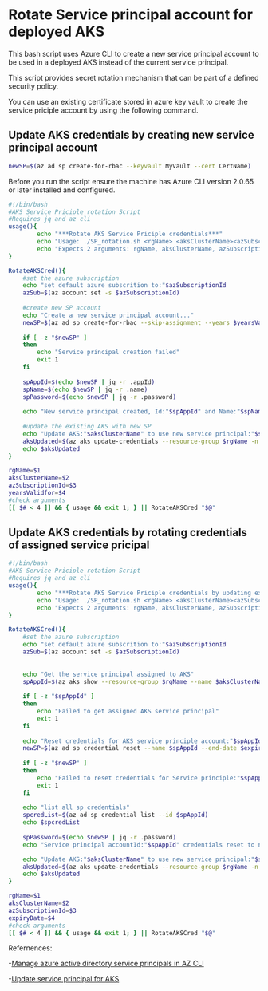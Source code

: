 # Rotate Service principal account for deployed AKS

This bash script uses Azure CLI to create a new service principal account to be used in a deployed AKS instead of the current service principal.

This script provides secret rotation mechanism that can be part of a defined security policy.

You can use an existing certificate stored in azure key vault to create the service priciple account by using the following command.

## Update AKS credentials by creating new service principal account

```Bash
newSP=$(az ad sp create-for-rbac --keyvault MyVault --cert CertName)
```

Before you run the script ensure the machine has Azure CLI version 2.0.65 or later installed and configured.

```Bash
#!/bin/bash
#AKS Service Priciple rotation Script 
#Requires jq and az cli
usage(){
        echo "***Rotate AKS Service Priciple credentials***"
        echo "Usage: ./SP_rotation.sh <rgName> <aksClusterName><azSubscriptionId><yearsValidfor>"
		echo "Expects 2 arguments: rgName, aksClusterName, azSubscriptionId AKS cluster resource group and cluster name, the azure subscription id, and number of years new service principal account is valid for"
}

RotateAKSCred(){
	#set the azure subscription
	echo "set default azure subscrition to:"$azSubscriptionId
	azSub=$(az account set -s $azSubscriptionId)
				
	#create new SP account
	echo "Create a new service principal account..."
	newSP=$(az ad sp create-for-rbac --skip-assignment --years $yearsValidfor)
	
	if [ -z "$newSP" ]
	then
		echo "Service principal creation failed"
		exit 1
	fi
   
	spAppId=$(echo $newSP | jq -r .appId)
	spName=$(echo $newSP | jq -r .name)
	spPassword=$(echo $newSP | jq -r .password)
		
	echo "New service principal created, Id:"$spAppId" and Name:"$spName
	
	#update the existing AKS with new SP
	echo "Update AKS:"$aksClusterName" to use new service principal:"$spName
	aksUpdated=$(az aks update-credentials --resource-group $rgName -n $aksClusterName --reset-service-principal --service-principal $spAppId --service-principal $spAppId --client-secret $spPassword)
	echo $aksUpdated
}

rgName=$1
aksClusterName=$2
azSubscriptionId=$3
yearsValidfor=$4
#check arguments
[[ $# < 4 ]] && { usage && exit 1; } || RotateAKSCred "$@"
```
## Update AKS credentials by rotating credentials of assigned service pricipal

```Bash
#!/bin/bash
#AKS Service Priciple rotation Script 
#Requires jq and az cli
usage(){
        echo "***Rotate AKS Service Priciple credentials by updating existing service principal***"
        echo "Usage: ./SP_rotation.sh <rgName> <aksClusterName><azSubscriptionId><expiryDate>"
		echo "Expects 2 arguments: rgName, aksClusterName, azSubscriptionId AKS cluster resource group, cluster name, the azure subscription id, and desired new expiry date"
}

RotateAKSCred(){
	#set the azure subscription
	echo "set default azure subscrition to:"$azSubscriptionId
	azSub=$(az account set -s $azSubscriptionId)
	
	
	echo "Get the service principal assigned to AKS"
	spAppId=$(az aks show --resource-group $rgName --name $aksClusterName --query servicePrincipalProfile.clientId -o tsv)
	
	if [ -z "$spAppId" ]
	then
		echo "Failed to get assigned AKS service principal"
		exit 1
	fi
	
	echo "Reset credentials for AKS service principle account:"$spAppId
	newSP=$(az ad sp credential reset --name $spAppId --end-date $expiryDate)
	
	if [ -z "$newSP" ]
	then
		echo "Failed to reset credentials for Service principle:"$spAppId
		exit 1
	fi
	
	echo "list all sp credentials"
	spcredList=$(az ad sp credential list --id $spAppId)
	echo $spcredList
	
	spPassword=$(echo $newSP | jq -r .password)		
	echo "Service principal accountId:"$spAppId" credentials reset to new expiry date:"$expiryDate

	echo "Update AKS:"$aksClusterName" to use new service principal:"$spAppId" credentials"
	aksUpdated=$(az aks update-credentials --resource-group $rgName -n $aksClusterName --reset-service-principal --service-principal $spAppId --client-secret $spPassword)
	echo $aksUpdated
}

rgName=$1
aksClusterName=$2
azSubscriptionId=$3
expiryDate=$4
#check arguments
[[ $# < 4 ]] && { usage && exit 1; } || RotateAKSCred "$@"
```
Refernences:

-[Manage azure active directory service principals in AZ CLI](https://docs.microsoft.com/en-us/cli/azure/ad/sp?view=azure-cli-latest)

-[Update service principal for AKS](https://docs.microsoft.com/en-us/azure/aks/update-credentials#update-aks-cluster-with-new-credentials)
